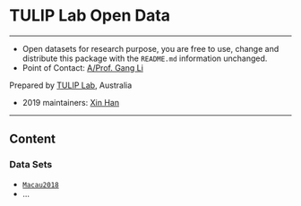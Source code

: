 # TULIP Lab Open Data  

---
- Open datasets for research purpose, you are free to use, change and distribute this package with the `README.md` information unchanged.
- Point of Contact: [A/Prof. Gang Li](https://github.com/tuliplab) 

Prepared by [TULIP Lab](http://www.tulip.org.au), Australia

- 2019 maintainers: [Xin Han](https://github.com/xhan97)

---

## Content

### Data Sets

* [`Macau2018`](Macau2018)
* ...
